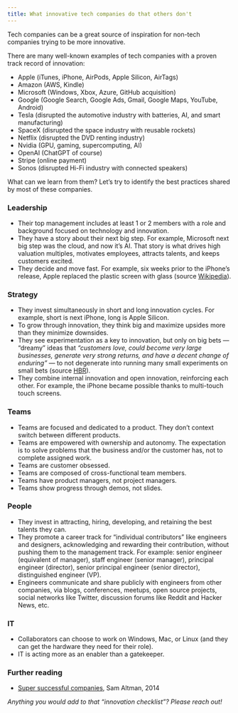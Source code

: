 ```yaml
---
title: What innovative tech companies do that others don't
---
```


Tech companies can be a great source of inspiration for non-tech companies trying to be more innovative.

There are many well-known examples of tech companies with a proven track record of innovation:

* Apple (iTunes, iPhone, AirPods, Apple Silicon, AirTags) 
* Amazon (AWS, Kindle) 
* Microsoft (Windows, Xbox, Azure, GitHub acquisition) 
* Google (Google Search, Google Ads, Gmail, Google Maps, YouTube, Android) 
* Tesla (disrupted the automotive industry with batteries, AI, and smart manufacturing) 
* SpaceX (disrupted the space industry with reusable rockets) 
* Netflix (disrupted the DVD renting industry) 
* Nvidia (GPU, gaming, supercomputing, AI) 
* OpenAI (ChatGPT of course) 
* Stripe (online payment) 
* Sonos (disrupted Hi-Fi industry with connected speakers)

What can we learn from them? Let’s try to identify the best practices shared by most of these companies.

### Leadership

* Their top management includes at least 1 or 2 members with a role and background focused on technology and innovation.
* They have a story about their next big step. For example, Microsoft next big step was the cloud, and now it’s AI. That story is what drives high valuation multiples, motivates employees, attracts talents, and keeps customers excited. 
* They decide and move fast. For example, six weeks prior to the iPhone’s release, Apple replaced the plastic screen with glass (source [Wikipedia](https://en.wikipedia.org/wiki/IPhone_\(1st_generation\))).

### Strategy

* They invest simultaneously in short and long innovation cycles. For example, short is next iPhone, long is Apple Silicon.
* To grow through innovation, they think big and maximize upsides more than they minimize downsides.
* They see experimentation as a key to innovation, but only on big bets — “dreamy” ideas that _“customers love, could become very large businesses, generate very strong returns, and have a decent change of enduring”_ — to not degenerate into running many small experiments on small bets (source [HBR](https://hbr.org/2022/09/strategy-making-in-turbulent-times)).
* They combine internal innovation and open innovation, reinforcing each other. For example, the iPhone became possible thanks to multi-touch touch screens. 

### Teams

* Teams are focused and dedicated to a product. They don’t context switch between different products.
* Teams are empowered with ownership and autonomy. The expectation is to solve problems that the business and/or the customer has, not to complete assigned work.
* Teams are customer obsessed.
* Teams are composed of cross-functional team members.
* Teams have product managers, not project managers.
* Teams show progress through demos, not slides.

### People

* They invest in attracting, hiring, developing, and retaining the best talents they can.
* They promote a career track for “individual contributors” like engineers and designers, acknowledging and rewarding their contribution, without pushing them to the management track. For example: senior engineer (equivalent of manager), staff engineer (senior manager), principal engineer (director), senior principal engineer (senior director), distinguished engineer (VP).
* Engineers communicate and share publicly with engineers from other companies, via blogs, conferences, meetups, open source projects, social networks like Twitter, discussion forums like Reddit and Hacker News, etc. 

### IT

* Collaborators can choose to work on Windows, Mac, or Linux (and they can get the hardware they need for their role).
* IT is acting more as an enabler than a gatekeeper.

### Further reading

- [Super successful companies](https://blog.samaltman.com/super-successful-companies), Sam Altman, 2014

_Anything you would add to that “innovation checklist”? Please reach out!_
